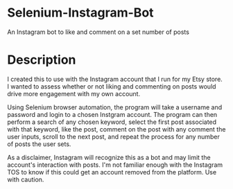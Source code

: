 # Selenium-Instagram-Bot
An Instagram bot to like and comment on a set number of posts

# Description

I created this to use with the Instagram account that I run for my Etsy store. I wanted to assess whether or not liking and commenting on posts would drive more engagement with my own account.

Using Selenium browser automation, the program will take a username and password and login to a chosen Instgram account. The program can then perform a search of any chosen keyword, select the first post associated with that keyword, like the post, comment on the post with any comment the user inputs, scroll to the next post, and repeat the process for any number of posts the user sets.

As a disclaimer, Instagram will recognize this as a bot and may limit the account's interaction with posts. I'm not familiar enough with the Instagram TOS to know if this could get an account removed from the platform. Use with caution.
